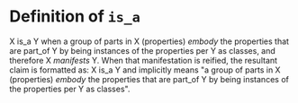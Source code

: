 # Definition of `is_a`
X is_a Y when a group of parts in X (properties) *embody* the properties that are part_of Y by being instances of the properties per Y as classes, and therefore X *manifests* Y. When that manifestation is reified, the resultant claim is formatted as: X is_a Y and implicitly means "a group of parts in X (properties) *embody* the properties that are part_of Y by being instances of the properties per Y as classes".
